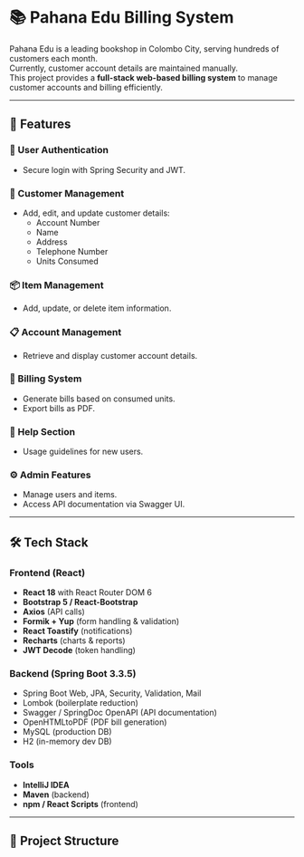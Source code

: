 # 📚 Pahana Edu Billing System

Pahana Edu is a leading bookshop in Colombo City, serving hundreds of customers each month.  
Currently, customer account details are maintained manually.  
This project provides a **full-stack web-based billing system** to manage customer accounts and billing efficiently.  

---

## 🚀 Features

### 🔐 User Authentication
- Secure login with Spring Security and JWT.

### 👤 Customer Management
- Add, edit, and update customer details:
  - Account Number
  - Name
  - Address
  - Telephone Number
  - Units Consumed

### 📦 Item Management
- Add, update, or delete item information.

### 📋 Account Management
- Retrieve and display customer account details.

### 🧾 Billing System
- Generate bills based on consumed units.  
- Export bills as PDF.

### 📖 Help Section
- Usage guidelines for new users.

### ⚙️ Admin Features
- Manage users and items.  
- Access API documentation via Swagger UI.

---

## 🛠️ Tech Stack

### Frontend (React)
- **React 18** with React Router DOM 6
- **Bootstrap 5 / React-Bootstrap**
- **Axios** (API calls)
- **Formik + Yup** (form handling & validation)
- **React Toastify** (notifications)
- **Recharts** (charts & reports)
- **JWT Decode** (token handling)

### Backend (Spring Boot 3.3.5)
- Spring Boot Web, JPA, Security, Validation, Mail
- Lombok (boilerplate reduction)
- Swagger / SpringDoc OpenAPI (API documentation)
- OpenHTMLtoPDF (PDF bill generation)
- MySQL (production DB)
- H2 (in-memory dev DB)

### Tools
- **IntelliJ IDEA**  
- **Maven** (backend)  
- **npm / React Scripts** (frontend)

---

## 📂 Project Structure

